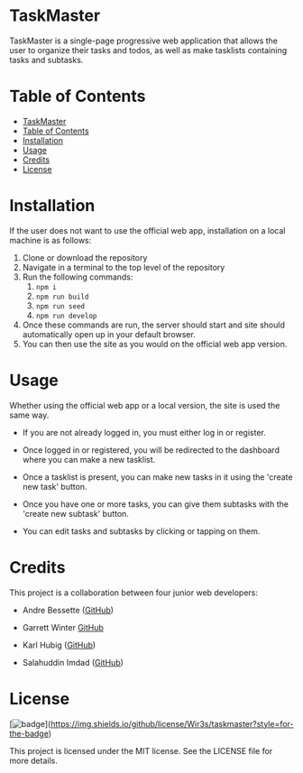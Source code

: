 # TaskMaster

TaskMaster is a single-page progressive web application that allows the user to organize their tasks and todos, as well as  make tasklists containing tasks and subtasks.

# Table of Contents

- [TaskMaster](#taskmaster)
- [Table of Contents](#table-of-contents)
- [Installation](#installation)
- [Usage](#usage)
- [Credits](#credits)
- [License](#license)


# Installation

If the user does not want to use the official web app, installation on a local machine is as follows:
1. Clone or download the repository
2. Navigate in a terminal to the top level of the repository
3. Run the following commands:
   1. `npm i`
   2. `npm run build`
   3. `npm run seed`
   4. `npm run develop`
4. Once these commands are run, the server should start and site should automatically open up in your default browser.
5. You can then use the site as you would on the official web app version.

# Usage

Whether using the official web app or a local version, the site is used the same way.

- If you are not already logged in, you must either log in or register.

- Once logged in or registered, you will be redirected to the dashboard where you can make a new tasklist.

- Once a tasklist is present, you can make new tasks in it using the 'create new task' button.

- Once you have one or more tasks, you can give them subtasks with the 'create new subtask' button.

- You can edit tasks and subtasks by clicking or tapping on them.

# Credits

This project is a collaboration between four junior web developers:

- Andre Bessette ([GitHub](https://github.com/Wir3s))

- Garrett Winter [GitHub](https://github.com/garrettWinter)

- Karl Hubig ([GitHub](https://github.com/karlnh))

- Salahuddin Imdad ([GitHub](https://github.com/Sal8298))


# License

[![[badge](https://mit-license.org/)](https://img.shields.io/badge/license-MIT-green)](https://img.shields.io/github/license/Wir3s/taskmaster?style=for-the-badge)

This project is licensed under the MIT license. See the LICENSE file for more details.